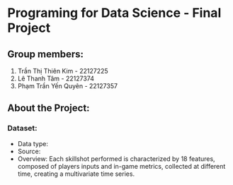 # Programing for Data Science - Final Project
## Group members:
1. Trần Thị Thiên Kim - 22127225
2. Lê Thanh Tâm - 22127374
3. Phạm Trần Yến Quyên - 22127357

## About the Project:
### Dataset:
- Data type:
- Source: 
- Overview: Each skillshot performed is characterized by 18 features, composed of players inputs and in-game metrics, collected at different time, creating a multivariate time series.
